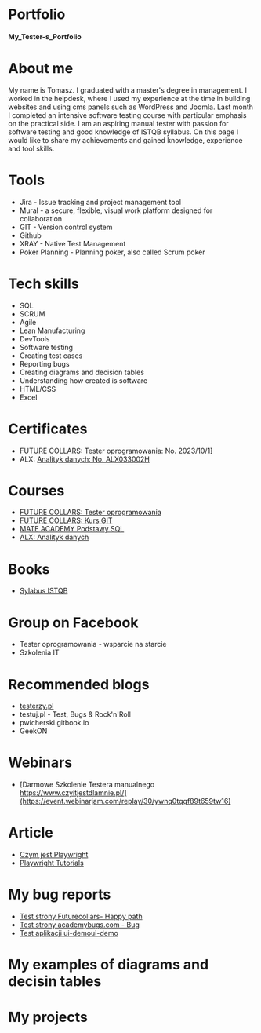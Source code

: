 # Portfolio
#### My_Tester-s_Portfolio
# About me
My name is Tomasz. I graduated with a master's degree in management. I worked in the helpdesk, where I used my experience at the time in building websites and using cms panels such as WordPress and Joomla. Last month I completed an intensive software testing course with particular emphasis on the practical side. I am an aspiring manual tester with passion for software testing and good knowledge of ISTQB syllabus. On this page I would like to share my achievements and gained knowledge, experience and tool skills.
# Tools
 * Jira - Issue tracking and project management tool
 * Mural - a secure, flexible, visual work platform designed for collaboration
 * GIT - Version control system
 * Github
 * XRAY - Native Test Management
 * Poker Planning - Planning poker, also called Scrum poker
# Tech skills
 * SQL
 * SCRUM
 * Agile
 * Lean Manufacturing
 * DevTools
 * Software testing
 * Creating test cases
 * Reporting bugs
 * Creating diagrams and decision tables
 * Understanding how created is software
 * HTML/CSS
 * Excel
# Certificates
 * FUTURE COLLARS: Tester oprogramowania: No. 2023/10/1]
 * ALX: [Analityk danych: No. ALX033002H](https://www.alx.pl/certyfikat/tomasz-kosakowski/c266e433b1414d0b97b8ccff1035e2a0/)
# Courses
 * [FUTURE COLLARS: Tester oprogramowania](https://futurecollars.com/kursy/tester-oprogramowania/)
 * [FUTURE COLLARS: Kurs GIT](https://futurecollars.com/kursy/git/)
 * [MATE ACADEMY Podstawy SQL](https://mate.academy/pl/courses/qa-pl)
 * [ALX: Analityk danych](https://www.alx.pl/pl/kurs-analiza-danych/)
# Books
 * [Sylabus ISTQB](https://getistqb.com/docs/sylabus-istqb-poziom-podstawowy/1-podstawy-testowania/)
# Group on Facebook
 * Tester oprogramowania - wsparcie na starcie
 * Szkolenia IT
# Recommended blogs
* [testerzy.pl](https://testerzy.pl/artykuly/behaviour-driven-development)
* testuj.pl - Test, Bugs & Rock'n'Roll
* pwicherski.gitbook.io
* GeekON
# Webinars
 * [Darmowe Szkolenie Testera manualnego https://www.czyitjestdlamnie.pl/](https://event.webinarjam.com/replay/30/ywnq0tqgf89t659tw16)
# Article
 * [Czym jest Playwright](https://jaktestowac.pl/lesson/pw1-s01-2/)
 * [Playwright Tutorials](https://www.seleniumeasy.com/playwright-tutorials) 
# My bug reports
* [Test strony Futurecollars- Happy path](https://photos.app.goo.gl/741U454UGJ9C731o7)
* [Test strony academybugs.com - Bug](https://photos.app.goo.gl/VDdfL8UV7cdHRt898)
* [Test aplikacji ui-demo](https://photos.app.goo.gl/c9jQLyHjNqxjZ9yn6)[ui-demo](https://testing-platform.czyitjestdlamnie.pl/ui-demo)
# My examples of diagrams and decisin tables
# My projects
